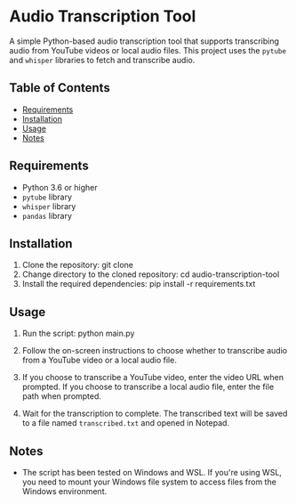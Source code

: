 # Audio Transcription Tool

A simple Python-based audio transcription tool that supports transcribing audio from YouTube videos or local audio files. This project uses the `pytube` and `whisper` libraries to fetch and transcribe audio.

## Table of Contents

- [Requirements](#requirements)
- [Installation](#installation)
- [Usage](#usage)
- [Notes](#notes)

## Requirements

- Python 3.6 or higher
- `pytube` library
- `whisper` library
- `pandas` library

## Installation

1. Clone the repository:
git clone
2. Change directory to the cloned repository:
cd audio-transcription-tool
3. Install the required dependencies:
pip install -r requirements.txt


## Usage

1. Run the script: 
python main.py

2. Follow the on-screen instructions to choose whether to transcribe audio from a YouTube video or a local audio file.

3. If you choose to transcribe a YouTube video, enter the video URL when prompted. If you choose to transcribe a local audio file, enter the file path when prompted.

4. Wait for the transcription to complete. The transcribed text will be saved to a file named `transcribed.txt` and opened in Notepad.

## Notes

- The script has been tested on Windows and WSL. If you're using WSL, you need to mount your Windows file system to access files from the Windows environment.
